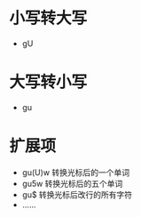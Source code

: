 # 小写转大写
- gU

# 大写转小写
- gu

# 扩展项
- gu(U)w   转换光标后的一个单词
- gu5w     转换光标后的五个单词
- gu$      转换光标后改行的所有字符
- ……
